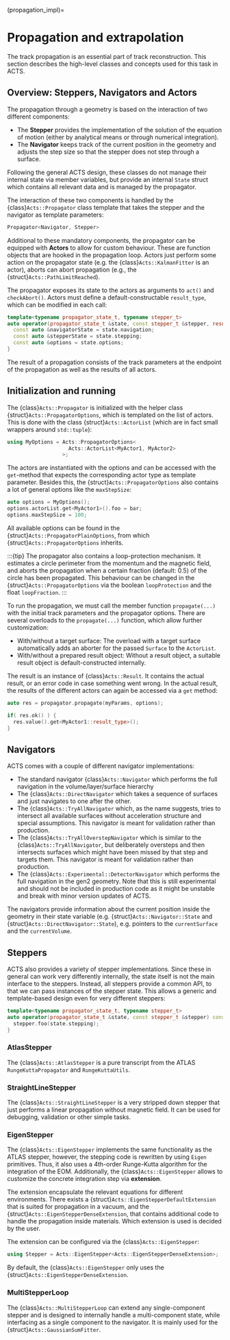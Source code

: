 (propagation_impl)=
# Propagation and extrapolation

The track propagation is an essential part of track reconstruction. This section describes the high-level classes and concepts used for this task in ACTS.

## Overview: Steppers, Navigators and Actors

The propagation through a geometry is based on the interaction of two different components:

* The **Stepper** provides the implementation of the solution of the equation of motion (either by analytical means or through numerical integration).
* The **Navigator** keeps track of the current position in the geometry and adjusts the step size so that the stepper does not step through a surface.

Following the general ACTS design, these classes do not manage their internal state via member variables, but provide an internal `State` struct which contains all relevant data and is managed by the propagator.

The interaction of these two components is handled by the {class}`Acts::Propagator` class template that takes the stepper and the navigator as template parameters:

```cpp
Propagator<Navigator, Stepper>
```

Additional to these mandatory components, the propagator can be equipped with **Actors** to allow for custom behaviour. These are function objects that are hooked in the propagation loop. Actors just perform some action on the propagator state (e.g. the {class}`Acts::KalmanFitter` is an actor), aborts can abort propagation (e.g., the {struct}`Acts::PathLimitReached`).

The propagator exposes its state to the actors as arguments to `act()` and `checkAbort()`. Actors must define a default-constructable `result_type`, which can be modified in each call:

```cpp
template<typename propagator_state_t, typename stepper_t>
auto operator(propagator_state_t &state, const stepper_t &stepper, result_type &result) const {
  const auto &navigatorState = state.navigation;
  const auto &stepperState = state.stepping;
  const auto &options = state.options;
}
```

The result of a propagation consists of the track parameters at the endpoint of the propagation as well as the results of all actors.

## Initialization and running

The {class}`Acts::Propagator` is initialized with the helper class
{struct}`Acts::PropagatorOptions`, which is templated on the list of actors.
This is done with the class {struct}`Acts::ActorList`
(which are in fact small wrappers around `std::tuple`):

```cpp
using MyOptions = Acts::PropagatorOptions<
                    Acts::ActorList<MyActor1, MyActor2>
                  >;
```

The actors are instantiated with the options and can be accessed with the `get`-method that expects the corresponding actor type as template parameter. Besides this, the {struct}`Acts::PropagatorOptions` also contains a lot of general options like the `maxStepSize`:

```cpp
auto options = MyOptions();
options.actorList.get<MyActor1>().foo = bar;
options.maxStepSize = 100;
```

All available options can be found in the {struct}`Acts::PropagatorPlainOptions`, from which {struct}`Acts::PropagatorOptions` inherits.

:::{tip}
The propagator also contains a loop-protection mechanism. It estimates a circle perimeter from the momentum and the magnetic field, and aborts the propagation when a certain fraction (default: 0.5) of the circle has been propagated. This behaviour can be changed in the {struct}`Acts::PropagatorOptions` via the boolean `loopProtection` and the float `loopFraction`.
:::

To run the propagation, we must call the member function `propagate(...)` with the initial track parameters and the propagator options. There are several overloads to the `propagate(...)` function, which allow further customization:
* With/without a target surface: The overload with a target surface automatically adds an aborter for the passed `Surface` to the `ActorList`.
* With/without a prepared result object: Without a result object, a suitable result object is default-constructed internally.

The result is an instance of {class}`Acts::Result`. It contains the actual result, or an error code in case something went wrong. In the actual result, the results of the different actors can again be accessed via a `get` method:

```cpp
auto res = propagator.propagate(myParams, options);

if( res.ok() ) {
  res.value().get<MyActor1::result_type>();
}
```

## Navigators

ACTS comes with a couple of different navigator implementations:
- The standard navigator {class}`Acts::Navigator` which performs the full navigation in the volume/layer/surface hierarchy
- The {class}`Acts::DirectNavigator` which takes a sequence of surfaces and just navigates to one after the other.
- The {class}`Acts::TryAllNavigator` which, as the name suggests, tries to intersect all available surfaces without acceleration structure and special assumptions. This navigator is meant for validation rather than production.
- The {class}`Acts::TryAllOverstepNavigator` which is similar to the {class}`Acts::TryAllNavigator`, but deliberately oversteps and then intersects surfaces which might have been missed by that step and targets them. This navigator is meant for validation rather than production.
- The {class}`Acts::Experimental::DetectorNavigator` which performs the full navigation in the gen2 geometry. Note that this is still experimental and should not be included in production code as it might be unstable and break with minor version updates of ACTS.

The navigators provide information about the current position inside the geometry in their state variable (e.g. {struct}`Acts::Navigator::State` and {struct}`Acts::DirectNavigator::State`), e.g. pointers to the `currentSurface` and the `currentVolume`.

## Steppers

ACTS also provides a variety of stepper implementations. Since these in general can work very differently internally, the state itself is not the main interface to the steppers. Instead, all steppers provide a common API, to that we can pass instances of the stepper state. This allows a generic and template-based design even for very different steppers:

```cpp
template<typename propagator_state_t, typename stepper_t>
auto operator(propagator_state_t &state, const stepper_t &stepper) const {
  stepper.foo(state.stepping);
}
```

### AtlasStepper

The {class}`Acts::AtlasStepper` is a pure transcript from the ATLAS `RungeKuttaPropagator` and `RungeKuttaUtils`.

### StraightLineStepper

The {class}`Acts::StraightLineStepper` is a very stripped down stepper that just performs a linear propagation without magnetic field. It can be used for debugging, validation or other simple tasks.

### EigenStepper

The {class}`Acts::EigenStepper` implements the same functionality as the ATLAS stepper, however, the stepping code is rewritten by using `Eigen` primitives. Thus, it also uses a 4th-order Runge-Kutta algorithm for the integration of the EOM. Additionally, the {class}`Acts::EigenStepper` allows to customize the concrete integration step via **extension**.

The extension encapsulate the relevant equations for different environments. There exists a {struct}`Acts::EigenStepperDefaultExtension` that is suited for propagation in a vacuum, and the {struct}`Acts::EigenStepperDenseExtension`, that contains additional code to handle the propagation inside materials. Which extension is used is decided by the user.

The extension can be configured via the {class}`Acts::EigenStepper`:

```c++
using Stepper = Acts::EigenStepper<Acts::EigenStepperDenseExtension>;
```

By default, the {class}`Acts::EigenStepper` only uses the {struct}`Acts::EigenStepperDenseExtension`.

### MultiStepperLoop

The {class}`Acts::MultiStepperLoop` can extend any single-component stepper and is designed to internally handle a multi-component state, while interfacing as a single component to the navigator. It is mainly used for the {struct}`Acts::GaussianSumFitter`.
